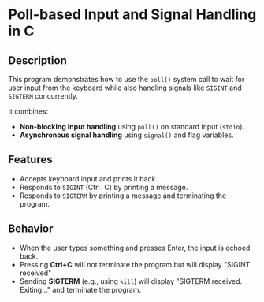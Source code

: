 # Poll-based Input and Signal Handling in C

## Description

This program demonstrates how to use the `poll()` system call to wait for user input from the keyboard while also handling signals like `SIGINT` and `SIGTERM` concurrently.

It combines:
- **Non-blocking input handling** using `poll()` on standard input (`stdin`).
- **Asynchronous signal handling** using `signal()` and flag variables.

## Features

- Accepts keyboard input and prints it back.
- Responds to `SIGINT` (Ctrl+C) by printing a message.
- Responds to `SIGTERM` by printing a message and terminating the program.

## Behavior

- When the user types something and presses Enter, the input is echoed back.
- Pressing **Ctrl+C** will not terminate the program but will display "SIGINT received"
- Sending **SIGTERM** (e.g., using `kill`) will display "SIGTERM received. Exiting..." and terminate the program.
